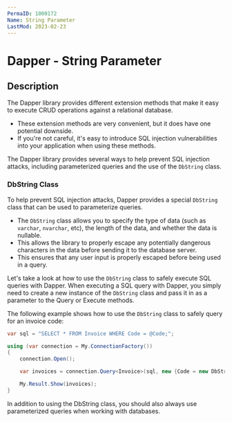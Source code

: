 ```yaml
---
PermaID: 1000172
Name: String Parameter
LastMod: 2023-02-23
---
```


# Dapper - String Parameter 

## Description

The Dapper library provides different extension methods that make it easy to execute CRUD operations against a relational database. 

 - These extension methods are very convenient, but it does have one potential downside. 
 - If you're not careful, it's easy to introduce SQL injection vulnerabilities into your application when using these methods.

The Dapper library provides several ways to help prevent SQL injection attacks, including parameterized queries and the use of the `DbString` class. 

### DbString Class

To help prevent SQL injection attacks, Dapper provides a special `DbString` class that can be used to parameterize queries.

 - The `DbString` class allows you to specify the type of data (such as `varchar`, `nvarchar`, etc), the length of the data, and whether the data is nullable. 
 - This allows the library to properly escape any potentially dangerous characters in the data before sending it to the database server.
 - This ensures that any user input is properly escaped before being used in a query.

Let's take a look at how to use the `DbString` class to safely execute SQL queries with Dapper. When executing a SQL query with Dapper, you simply need to create a new instance of the `DbString` class and pass it in as a parameter to the Query or Execute methods.

The following example shows how to use the `DbString` class to safely query for an invoice code:
```csharp
var sql = "SELECT * FROM Invoice WHERE Code = @Code;";

using (var connection = My.ConnectionFactory())
{
	connection.Open();

	var invoices = connection.Query<Invoice>(sql, new {Code = new DbString {Value = "Invoice_1", IsFixedLength = false, Length = 9, IsAnsi = true}}).ToList();

	My.Result.Show(invoices);
}
```

In addition to using the DbString class, you should also always use parameterized queries when working with databases. 